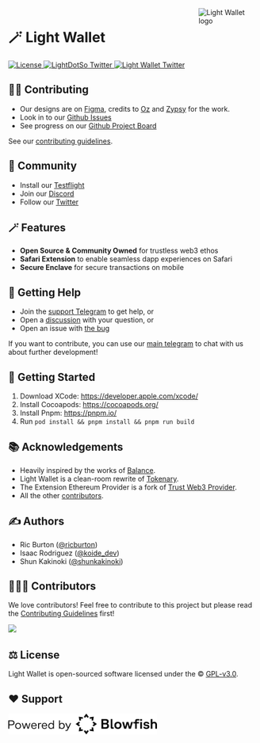<img src="assets/logo.png" alt="Light Wallet logo" align="right" width="120" />

# 🪄 Light Wallet

<div align="left">
    <a href="https://github.com/LightDotSo/Wallet/blob/main/LICENSE">
        <img src="https://badgen.net/github/license/LightDotSo/Wallet" alt="License">
    </a>
    <a href="https://twitter.com/LightDotSo">
        <img src="https://img.shields.io/twitter/follow/LightDotSo?label=LightDotSo&style=flat&logo=twitter&color=1DA1F2" alt="LightDotSo Twitter">
    </a>
    <a href="https://twitter.com/Light_Wallet">
        <img src="https://img.shields.io/twitter/follow/Light_Wallet?label=Light_Wallet&style=flat&logo=twitter&color=1DA1F2" alt="Light Wallet Twitter">
    </a>
</div>

## 🏄‍♂️ Contributing

- Our designs are on [Figma](https://www.figma.com/file/Qqd4WKaub5BHLUHi0eqvD7), credits to [Oz](https://twitter.com/0xOzh) and [Zypsy](https://zypsy.com) for the work.
- Look in to our [Github Issues](https://github.com/LightDotSo/Wallet/issues)
- See progress on our [Github Project Board](https://github.com/orgs/LightDotSo/projects/1/views/1)

See our [contributing guidelines](./CONTRIBUTING.md).

## 🥰 Community

- Install our [Testflight](https://testflight.apple.com/join/4bbpvn9a)
- Join our [Discord](https://discord.com/invite/Vgfxg2Rcy8)
- Follow our [Twitter](http://twitter.com/Light_Wallet)

## 🪄 Features

- **Open Source & Community Owned** for trustless web3 ethos
- **Safari Extension** to enable seamless dapp experiences on Safari
- **Secure Enclave** for secure transactions on mobile

## 🙋 Getting Help

- Join the [support Telegram](https://t.me/Light_Wallet_Support) to get help, or
- Open a [discussion](https://github.com/LightDotSo/Wallet/discussions/new) with your question, or
- Open an issue with [the bug](https://github.com/LightDotSo/Wallet/issues/new)

If you want to contribute, you can use our [main telegram](https://t.me/Light_Wallet_General) to chat with us about further development!

## 🚀 Getting Started

1. Download XCode: https://developer.apple.com/xcode/
2. Install Cocoapods: https://cocoapods.org/
3. Install Pnpm: https://pnpm.io/
4. Run `pod install && pnpm install && pnpm run build`

## 📚 Acknowledgements

- Heavily inspired by the works of [Balance](https://github.com/balance-io).
- Light Wallet is a clean-room rewrite of [Tokenary](https://github.com/zeriontech/Tokenary).
- The Extension Ethereum Provider is a fork of [Trust Web3 Provider](https://github.com/trustwallet/trust-web3-provider).
- All the other [contributors](https://github.com/LightDotSo/Wallet/graphs/contributors).

## ✍️ Authors

- Ric Burton ([@ricburton](https://twitter.com/ricburton))
- Isaac Rodriguez ([@koide_dev](https://twitter.com/koide_dev))
- Shun Kakinoki ([@shunkakinoki](https://twitter.com/shunkakinoki))

## 👨‍👧‍👦 Contributors

We love contributors! Feel free to contribute to this project but please read the [Contributing Guidelines](CONTRIBUTING.md) first!

<a href="https://github.com/LightDotSo/Wallet/graphs/contributors">
  <img src="https://contrib.rocks/image?repo=LightDotSo/Wallet&max=300&columns=12&anon=0" />
</a>

## ⚖️ License

Light Wallet is open-sourced software licensed under the © [GPL-v3.0](LICENSE).

## ❤️ Support

<img src="assets/blowfish.svg" alt="Light Wallet logo"  width="300" />

